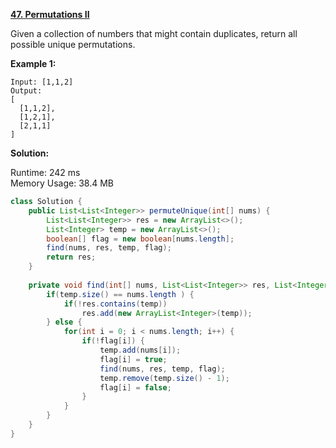 **[47. Permutations II](https://leetcode.com/problems/permutations-ii/)**

Given a collection of numbers that might contain duplicates, return all possible unique permutations.

**Example 1:**

```
Input: [1,1,2]
Output:
[
  [1,1,2],
  [1,2,1],
  [2,1,1]
]

```

**Solution:**

Runtime: 242 ms<br/>
Memory Usage: 38.4 MB

```java
class Solution {
    public List<List<Integer>> permuteUnique(int[] nums) {
        List<List<Integer>> res = new ArrayList<>();
        List<Integer> temp = new ArrayList<>();
        boolean[] flag = new boolean[nums.length];
        find(nums, res, temp, flag);
        return res;
    }
    
    private void find(int[] nums, List<List<Integer>> res, List<Integer> temp, boolean[] flag) {
        if(temp.size() == nums.length ) {
            if(!res.contains(temp))
                res.add(new ArrayList<Integer>(temp));            
        } else {
            for(int i = 0; i < nums.length; i++) {
                if(!flag[i]) {
                    temp.add(nums[i]);
                    flag[i] = true;
                    find(nums, res, temp, flag);
                    temp.remove(temp.size() - 1);
                    flag[i] = false;
                }                       
            }
        }        
    }
}

```


